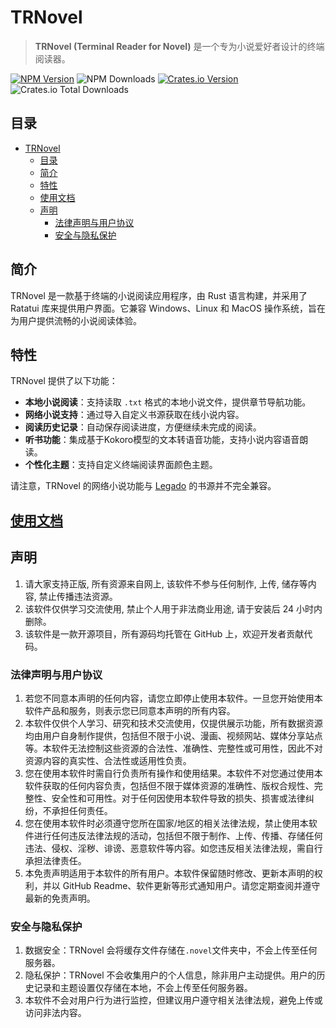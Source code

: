 
# TRNovel

> **TRNovel (Terminal Reader for Novel)** 是一个专为小说爱好者设计的终端阅读器。

[![NPM Version](https://img.shields.io/npm/v/@trnovel/trnovel)](https://www.npmjs.com/package/@trnovel/trnovel) ![NPM Downloads](https://img.shields.io/npm/d18m/%40trnovel%2Ftrnovel?label=npm%20downloads) [![Crates.io Version](https://img.shields.io/crates/v/trnovel)](https://crates.io/crates/trnovel) ![Crates.io Total Downloads](https://img.shields.io/crates/d/trnovel?label=crates.io%20downloads)

## 目录

- [TRNovel](#trnovel)
  - [目录](#目录)
  - [简介](#简介)
  - [特性](#特性)
  - [使用文档](#使用文档)
  - [声明](#声明)
    - [法律声明与用户协议](#法律声明与用户协议)
    - [安全与隐私保护](#安全与隐私保护)

## 简介

TRNovel 是一款基于终端的小说阅读应用程序，由 Rust 语言构建，并采用了 Ratatui 库来提供用户界面。它兼容 Windows、Linux 和 MacOS 操作系统，旨在为用户提供流畅的小说阅读体验。

## 特性

TRNovel 提供了以下功能：

- **本地小说阅读**：支持读取 `.txt` 格式的本地小说文件，提供章节导航功能。
- **网络小说支持**：通过导入自定义书源获取在线小说内容。
- **阅读历史记录**：自动保存阅读进度，方便继续未完成的阅读。
- **听书功能**：集成基于Kokoro模型的文本转语音功能，支持小说内容语音朗读。
- **个性化主题**：支持自定义终端阅读界面颜色主题。

请注意，TRNovel 的网络小说功能与 [Legado](https://github.com/gedoor/legado) 的书源并不完全兼容。

## [使用文档](https://yexiyue.github.io/TRNovel)

## 声明

1. 请大家支持正版, 所有资源来自网上, 该软件不参与任何制作, 上传, 储存等内容, 禁止传播违法资源。
2. 该软件仅供学习交流使用, 禁止个人用于非法商业用途, 请于安装后 24 小时内删除。
3. 该软件是一款开源项目，所有源码均托管在 GitHub 上，欢迎开发者贡献代码。

### 法律声明与用户协议

1. 若您不同意本声明的任何内容，请您立即停止使用本软件。一旦您开始使用本软件产品和服务，则表示您已同意本声明的所有内容。
2. 本软件仅供个人学习、研究和技术交流使用，仅提供展示功能，所有数据资源均由用户自身制作提供，包括但不限于小说、漫画、视频网站、媒体分享站点等。本软件无法控制这些资源的合法性、准确性、完整性或可用性，因此不对资源内容的真实性、合法性或适用性负责。
3. 您在使用本软件时需自行负责所有操作和使用结果。本软件不对您通过使用本软件获取的任何内容负责，包括但不限于媒体资源的准确性、版权合规性、完整性、安全性和可用性。对于任何因使用本软件导致的损失、损害或法律纠纷，不承担任何责任。
4. 您在使用本软件时必须遵守您所在国家/地区的相关法律法规，禁止使用本软件进行任何违反法律法规的活动，包括但不限于制作、上传、传播、存储任何违法、侵权、淫秽、诽谤、恶意软件等内容。如您违反相关法律法规，需自行承担法律责任。
5. 本免责声明适用于本软件的所有用户。本软件保留随时修改、更新本声明的权利，并以 GitHub Readme、软件更新等形式通知用户。请您定期查阅并遵守最新的免责声明。

### 安全与隐私保护

1. 数据安全：TRNovel 会将缓存文件存储在`.novel`文件夹中，不会上传至任何服务器。
2. 隐私保护：TRNovel 不会收集用户的个人信息，除非用户主动提供。用户的历史记录和主题设置仅存储在本地，不会上传至任何服务器。
3. 本软件不会对用户行为进行监控，但建议用户遵守相关法律法规，避免上传或访问非法内容。
